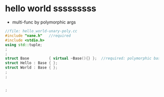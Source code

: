 # hello world sssssssss

- multi-func by polymorphic args
```c++
//file: hello_world-unary-poly.cc
#include "vane.h"   //required
#include <stdio.h>
using std::tuple;
;
;
struct Base         { virtual ~Base(){} };  //required: polymorphic base
struct Hello : Base { };
struct World : Base { };
;
;


;
```

